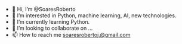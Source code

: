 - 👋 Hi, I’m @SoaresRoberto
- 👀 I’m interested in Python, machine learning, AI, new technologies.
- 🌱 I’m currently learning Python.
- 💞️ I’m looking to collaborate on ...
- 📫 How to reach me soaresrobertoj.@gmail.com

<!---
SoaresRoberto/SoaresRoberto is a ✨ special ✨ repository because its `README.md` (this file) appears on your GitHub profile.
You can click the Preview link to take a look at your changes.
--->
